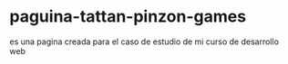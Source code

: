 # paguina-tattan-pinzon-games
es una pagina creada para el caso de estudio de mi curso de desarrollo web
